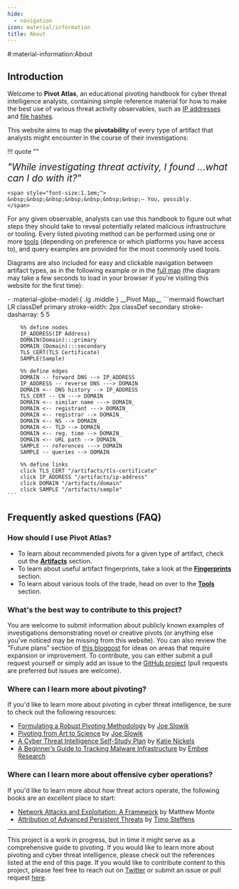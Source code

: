 ```yaml
---
hide:
  - navigation
icon: material/information
title: About
---
```


#:material-information:About

## Introduction

Welcome to **Pivot Atlas**, an educational pivoting handbook for cyber threat intelligence analysts, containing simple reference material for how to make the best use of various threat activity observables, such as [IP addresses](/artifacts/ip-address) and [file hashes](/fingerprints#file-hash).

This website aims to map the **pivotability** of every type of artifact that analysts might encounter in the course of their investigations:

!!! quote ""
    <div class="word-flip">
		<span style="font-size:1.5em;font-style: italic;" id="word">"While investigating threat activity, I found </span>
		<span id="dynamic-word-container">
			<span style="font-size:1.5em;font-style: italic;" id="indefinite-article"></span>
			<span style="font-size:1.5em;" id="dynamic-word" class="animated-word"></span>
		</span>
		<span id="word-list" style="display: none;">
			domain,IP address,sample,file hash,certificate,user agent
		</span>
		<span style="font-size:1.5em;font-style: italic;">...what can I do with it?"</span>
	</div>
	
	<span style="font-size:1.1em;">
	&nbsp;&nbsp;&nbsp;&nbsp;&nbsp;&nbsp;&nbsp;— You, possibly.
	</span>

For any given observable, analysts can use this handbook to figure out what steps they should take to reveal potentially related malicious infrastructure or tooling. Every listed pivoting method can be performed using one or more [tools](/tools) (depending on preference or which platforms you have access to), and query examples are provided for the most commonly used tools.

Diagrams are also included for easy and clickable navigation between artifact types, as in the following example or in the [full map](/map) (the diagram may take a few seconds to load in your browser if you're visiting this website for the first time):

<div class="grid cards" markdown>
-   :material-globe-model:{ .lg .middle } __Pivot Map__
	```mermaid
	flowchart LR
		classDef primary stroke-width: 2px
		classDef secondary stroke-dasharray: 5 5
		
		%% define nodes
		IP_ADDRESS(IP Address)
		DOMAIN(Domain):::primary
		DOMAIN_(Domain):::secondary
		TLS_CERT(TLS Certificate)
		SAMPLE(Sample)
		
		%% define edges
		DOMAIN -- forward DNS --> IP_ADDRESS
		IP_ADDRESS -- reverse DNS ---> DOMAIN
		DOMAIN <-- DNS history --> IP_ADDRESS
		TLS_CERT -- CN ---> DOMAIN
		DOMAIN <-- similar name ---> DOMAIN_
		DOMAIN <-- registrant ---> DOMAIN_
		DOMAIN <-- registrar --> DOMAIN_
		DOMAIN <-- NS --> DOMAIN_
		DOMAIN <-- TLD --> DOMAIN_
		DOMAIN <-- reg. time --> DOMAIN_
		DOMAIN <-- URL path --> DOMAIN_
		SAMPLE -- references ---> DOMAIN
		SAMPLE -- queries --> DOMAIN
		
		%% define links
		click TLS_CERT "/artifacts/tls-certificate"
		click IP_ADDRESS "/artifacts/ip-address"
		click DOMAIN "/artifacts/domain"
		click SAMPLE "/artifacts/sample"
	```
</div>

## Frequently asked questions (FAQ)

### How should I use Pivot Atlas?
* To learn about recommended pivots for a given type of artifact, check out the **[Artifacts](/artifacts)** section.
* To learn about useful artifact fingerprints, take a look at the **[Fingerprints](/fingerprints)** section.
* To learn about various tools of the trade, head on over to the **[Tools](/tools)** section.

### What's the best way to contribute to this project?
You are welcome to submit information about publicly known examples of investigations demonstrating novel or creative pivots (or anything else you've noticed may be missing from this website). You can also review the "Future plans" section of [this blogpost](/updates/2024/05/13/hello-world/) for ideas on areas that require expansion or improvement. To contribute, you can either submit a pull request yourself or simply add an issue to the [GitHub project](https://github.com/korniko98/pivot-atlas/issues/new) (pull requests are preferred but issues are welcome).

### Where can I learn more about pivoting?
If you'd like to learn more about pivoting in cyber threat intelligence, be sure to check out the following resources:

* [Formulating a Robust Pivoting Methodology](https://pylos.co/wp-content/uploads/2021/02/pivoting.pdf) by [Joe Slowik](https://twitter.com/jfslowik)
* [Pivoting from Art to Science](https://www.youtube.com/watch?v=IhUJH_mgVVk) by [Joe Slowik](https://twitter.com/jfslowik)
* [A Cyber Threat Intelligence Self-Study Plan](https://medium.com/katies-five-cents/a-cyber-threat-intelligence-self-study-plan-part-2-d04b7a529d36) by [Katie Nickels](https://twitter.com/likethecoins)
* [A Beginner’s Guide to Tracking Malware Infrastructure](https://censys.com/a-beginners-guide-to-tracking-malware-infrastructure/) by [Embee Research](https://twitter.com/embee_research)

### Where can I learn more about offensive cyber operations?
If you'd like to learn more about how threat actors operate, the following books are an excellent place to start:

* [Network Attacks and Exploitation: A Framework](https://www.wiley.com/en-us/Network+Attacks+and+Exploitation%3A+A+Framework-p-9781118987124) by Matthew Monte
* [Attribution of Advanced Persistent Threats](https://link.springer.com/book/10.1007/978-3-662-61313-9) by [Timo Steffens](https://twitter.com/Timo_Steffens)

---

This project is a work in progress, but in time it might serve as a comprehensive guide to pivoting. If you would like to learn more about pivoting and cyber threat intelligence, please check out the references listed at the end of this page. If you would like to contribute content to this project, please feel free to reach out on [Twitter](https://twitter.com/AmitaiCo) or submit an issue or pull request [here](https://github.com/korniko98/pivot-atlas).